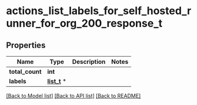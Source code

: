 # actions_list_labels_for_self_hosted_runner_for_org_200_response_t

## Properties
Name | Type | Description | Notes
------------ | ------------- | ------------- | -------------
**total_count** | **int** |  | 
**labels** | [**list_t**](runner_label.md) \* |  | 

[[Back to Model list]](../README.md#documentation-for-models) [[Back to API list]](../README.md#documentation-for-api-endpoints) [[Back to README]](../README.md)


